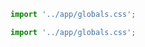 ```js filename=".storybook/preview.js" language="js" renderer="react"
import '../app/globals.css';
```

```ts filename=".storybook/preview.ts" language="ts" renderer="react"
import '../app/globals.css';
```